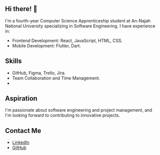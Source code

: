 ## Hi there! 👋

I'm a fourth-year Computer Science Apprenticeship student at An-Najah National University specializing in Software Engineering. I have experience in:

- Frontend Development: React, JavaScript, HTML, CSS.
- Mobile Development: Flutter, Dart.

## Skills
- GitHub, Figma, Trello, Jira.
- Team Collaboration and Time Management.
- 
 ## Aspiration
I'm passionate about software engineering and project management, and I'm looking forward to contributing to innovative projects.

## Contact Me
- [LinkedIn](https://www.linkedin.com/in/malak-mousa/)
- [GitHub](https://github.com/Malakmousa99)
